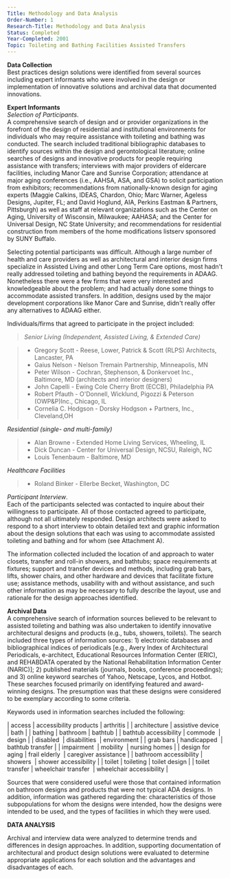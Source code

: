 ```yaml
---
Title: Methodology and Data Analysis
Order-Number: 1
Research-Title: Methodology and Data Analysis
Status: Completed
Year-Completed: 2001
Topic: Toileting and Bathing Facilities Assisted Transfers 
---
```


**Data Collection**\
Best practices design solutions were identified from several sources including expert informants who were involved in the design or implementation of innovative solutions and archival data that documented innovations.

**Expert Informants**\
*Selection of Participants*.\
A comprehensive search of design and or provider organizations in the forefront of the design of residential and institutional environments for individuals who may require assistance with toileting and bathing was conducted. The search included traditional bibliographic databases to identify sources within the design and gerontological literature; online searches of designs and innovative products for people requiring assistance with transfers; interviews with major providers of eldercare facilities, including Manor Care and Sunrise Corporation; attendance at major aging conferences (i.e., AAHSA, ASA, and GSA) to solicit participation from exhibitors; recommendations from nationally-known design for aging experts (Maggie Calkins, IDEAS, Chardon, Ohio; Marc Warner, Ageless Designs, Jupiter, FL; and David Hoglund, AIA, Perkins Eastman & Partners, Pittsburgh) as well as staff at relevant organizations such as the Center on Aging, University of Wisconsin, Milwaukee; AAHASA; and the Center for Universal Design, NC State University; and recommendations for residential construction from members of the home modifications listserv sponsored by SUNY Buffalo.

Selecting potential participants was difficult. Although a large number of health and care providers as well as architectural and interior design firms specialize in Assisted Living and other Long Term Care options, most hadn't really addressed toileting and bathing beyond the requirements in ADAAG. Nonetheless there were a few firms that were very interested and knowledgeable about the problem; and had actually done some things to accommodate assisted transfers. In addition, designs used by the major development corporations like Manor Care and Sunrise, didn't really offer any alternatives to ADAAG either.

Individuals/firms that agreed to participate in the project included:

> *Senior Living (Independent, Assisted Living, & Extended Care)*

> -   Gregory Scott - Reese, Lower, Patrick & Scott (RLPS) Architects, Lancaster, PA
> -   Gaius Nelson - Nelson Tremain Partnership, Minneapolis, MN
> -   Peter Wilson - Cochran, Stephenson, & Donkervoet Inc., Baltimore, MD (architects and interior designers)
> -   John Capelli - Ewing Cole Cherry Brott (ECCB), Philadelphia PA
> -   Robert Pfauth - O'Donnell, Wicklund, Pigozzi & Peterson (OWP&P)Inc., Chicago, IL
> -   Cornelia C. Hodgson - Dorsky Hodgson + Partners, Inc., Cleveland,OH

*Residential (single- and multi-family)*

> -   Alan Browne - Extended Home Living Services, Wheeling, IL
> -   Dick Duncan - Center for Universal Design, NCSU, Raleigh, NC
> -   Louis Tenenbaum - Baltimore, MD

*Healthcare Facilities*

> -   Roland Binker - Ellerbe Becket, Washington, DC

*Participant Interview*.\
Each of the participants selected was contacted to inquire about their willingness to participate. All of those contacted agreed to participate, although not all ultimately responded. Design architects were asked to respond to a short interview to obtain detailed text and graphic information about the design solutions that each was using to accommodate assisted toileting and bathing and for whom (see Attachment A).

The information collected included the location of and approach to water closets, transfer and roll-in showers, and bathtubs; space requirements at fixtures; support and transfer devices and methods, including grab bars, lifts, shower chairs, and other hardware and devices that facilitate fixture use; assistance methods, usability with and without assistance, and such other information as may be necessary to fully describe the layout, use and rationale for the design approaches identified.

**Archival Data**\
A comprehensive search of information sources believed to be relevant to assisted toileting and bathing was also undertaken to identify innovative architectural designs and products (e.g., tubs, showers, toilets). The search included three types of information sources: 1) electronic databases and bibliographical indices of periodicals [e.g., Avery Index of Architectural Periodicals, e-architect, Educational Resources Information Center (ERIC), and REHABDATA operated by the National Rehabilitation Information Center (NARIC)]; 2) published materials (journals, books, conference proceedings); and 3) online keyword searches of Yahoo, Netscape, Lycos, and Hotbot. These searches focused primarily on identifying featured and award-winning designs. The presumption was that these designs were considered to be exemplary according to some criteria.

Keywords used in information searches included the following:

| access | accessibility products | arthritis |
| architecture | assistive device  | bath |
| bathing | bathroom | bathtub |
| bathtub accessibility | commode  | design |
| disabled  | disabilities  | environment |
| grab bars | handicapped  | bathtub transfer |
| impairment  | mobility  | nursing homes |
| design for aging | frail elderly  | caregiver assistance |
| bathroom accessibility | showers  | shower accessibility |
| toilet | toileting | toilet design |
| toilet transfer | wheelchair transfer  | wheelchair accessibility |

Sources that were considered useful were those that contained information on bathroom designs and products that were not typical ADA designs. In addition, information was gathered regarding the: characteristics of those subpopulations for whom the designs were intended, how the designs were intended to be used, and the types of facilities in which they were used.

**DATA ANALYSIS**

Archival and interview data were analyzed to determine trends and differences in design approaches. In addition, supporting documentation of architectural and product design solutions were evaluated to determine appropriate applications for each solution and the advantages and disadvantages of each.
